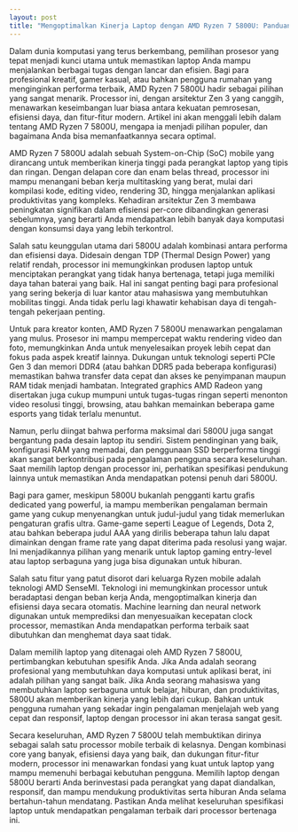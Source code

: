 ```yaml
---
layout: post
title: "Mengoptimalkan Kinerja Laptop dengan AMD Ryzen 7 5800U: Panduan Lengkap"
---
```


Dalam dunia komputasi yang terus berkembang, pemilihan prosesor yang tepat menjadi kunci utama untuk memastikan laptop Anda mampu menjalankan berbagai tugas dengan lancar dan efisien. Bagi para profesional kreatif, gamer kasual, atau bahkan pengguna rumahan yang menginginkan performa terbaik, AMD Ryzen 7 5800U hadir sebagai pilihan yang sangat menarik. Processor ini, dengan arsitektur Zen 3 yang canggih, menawarkan keseimbangan luar biasa antara kekuatan pemrosesan, efisiensi daya, dan fitur-fitur modern. Artikel ini akan menggali lebih dalam tentang AMD Ryzen 7 5800U, mengapa ia menjadi pilihan populer, dan bagaimana Anda bisa memanfaatkannya secara optimal.

AMD Ryzen 7 5800U adalah sebuah System-on-Chip (SoC) mobile yang dirancang untuk memberikan kinerja tinggi pada perangkat laptop yang tipis dan ringan. Dengan delapan core dan enam belas thread, processor ini mampu menangani beban kerja multitasking yang berat, mulai dari kompilasi kode, editing video, rendering 3D, hingga menjalankan aplikasi produktivitas yang kompleks. Kehadiran arsitektur Zen 3 membawa peningkatan signifikan dalam efisiensi per-core dibandingkan generasi sebelumnya, yang berarti Anda mendapatkan lebih banyak daya komputasi dengan konsumsi daya yang lebih terkontrol.

Salah satu keunggulan utama dari 5800U adalah kombinasi antara performa dan efisiensi daya. Didesain dengan TDP (Thermal Design Power) yang relatif rendah, processor ini memungkinkan produsen laptop untuk menciptakan perangkat yang tidak hanya bertenaga, tetapi juga memiliki daya tahan baterai yang baik. Hal ini sangat penting bagi para profesional yang sering bekerja di luar kantor atau mahasiswa yang membutuhkan mobilitas tinggi. Anda tidak perlu lagi khawatir kehabisan daya di tengah-tengah pekerjaan penting.

Untuk para kreator konten, AMD Ryzen 7 5800U menawarkan pengalaman yang mulus. Prosesor ini mampu mempercepat waktu rendering video dan foto, memungkinkan Anda untuk menyelesaikan proyek lebih cepat dan fokus pada aspek kreatif lainnya. Dukungan untuk teknologi seperti PCIe Gen 3 dan memori DDR4 (atau bahkan DDR5 pada beberapa konfigurasi) memastikan bahwa transfer data cepat dan akses ke penyimpanan maupun RAM tidak menjadi hambatan. Integrated graphics AMD Radeon yang disertakan juga cukup mumpuni untuk tugas-tugas ringan seperti menonton video resolusi tinggi, browsing, atau bahkan memainkan beberapa game esports yang tidak terlalu menuntut.

Namun, perlu diingat bahwa performa maksimal dari 5800U juga sangat bergantung pada desain laptop itu sendiri. Sistem pendinginan yang baik, konfigurasi RAM yang memadai, dan penggunaan SSD berperforma tinggi akan sangat berkontribusi pada pengalaman pengguna secara keseluruhan. Saat memilih laptop dengan processor ini, perhatikan spesifikasi pendukung lainnya untuk memastikan Anda mendapatkan potensi penuh dari 5800U.

Bagi para gamer, meskipun 5800U bukanlah pengganti kartu grafis dedicated yang powerful, ia mampu memberikan pengalaman bermain game yang cukup menyenangkan untuk judul-judul yang tidak memerlukan pengaturan grafis ultra. Game-game seperti League of Legends, Dota 2, atau bahkan beberapa judul AAA yang dirilis beberapa tahun lalu dapat dimainkan dengan frame rate yang dapat diterima pada resolusi yang wajar. Ini menjadikannya pilihan yang menarik untuk laptop gaming entry-level atau laptop serbaguna yang juga bisa digunakan untuk hiburan.

Salah satu fitur yang patut disorot dari keluarga Ryzen mobile adalah teknologi AMD SenseMI. Teknologi ini memungkinkan processor untuk beradaptasi dengan beban kerja Anda, mengoptimalkan kinerja dan efisiensi daya secara otomatis. Machine learning dan neural network digunakan untuk memprediksi dan menyesuaikan kecepatan clock processor, memastikan Anda mendapatkan performa terbaik saat dibutuhkan dan menghemat daya saat tidak.

Dalam memilih laptop yang ditenagai oleh AMD Ryzen 7 5800U, pertimbangkan kebutuhan spesifik Anda. Jika Anda adalah seorang profesional yang membutuhkan daya komputasi untuk aplikasi berat, ini adalah pilihan yang sangat baik. Jika Anda seorang mahasiswa yang membutuhkan laptop serbaguna untuk belajar, hiburan, dan produktivitas, 5800U akan memberikan kinerja yang lebih dari cukup. Bahkan untuk pengguna rumahan yang sekadar ingin pengalaman menjelajah web yang cepat dan responsif, laptop dengan processor ini akan terasa sangat gesit.

Secara keseluruhan, AMD Ryzen 7 5800U telah membuktikan dirinya sebagai salah satu processor mobile terbaik di kelasnya. Dengan kombinasi core yang banyak, efisiensi daya yang baik, dan dukungan fitur-fitur modern, processor ini menawarkan fondasi yang kuat untuk laptop yang mampu memenuhi berbagai kebutuhan pengguna. Memilih laptop dengan 5800U berarti Anda berinvestasi pada perangkat yang dapat diandalkan, responsif, dan mampu mendukung produktivitas serta hiburan Anda selama bertahun-tahun mendatang. Pastikan Anda melihat keseluruhan spesifikasi laptop untuk mendapatkan pengalaman terbaik dari processor bertenaga ini.
